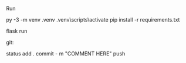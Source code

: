 Run

py -3 -m venv .venv
.venv\scripts\activate
pip install -r requirements.txt


flask run

git:

status
add .
commit - m "COMMENT HERE"
push